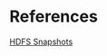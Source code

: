 # References

[HDFS Snapshots](https://hadoop.apache.org/docs/current/hadoop-project-dist/hadoop-hdfs/HdfsSnapshots.html)
